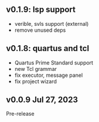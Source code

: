 ## v0.1.9: lsp support

- verible, svls support (external)
- remove unused deps

## v0.1.8: quartus and tcl

- Quartus Prime Standard support
- new Tcl grammar
- fix executor, message panel
- fix project wizard

## v0.0.9 Jul 27, 2023

Pre-release

